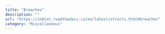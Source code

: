 ```yaml
---
title: "Breaches"
description: ""
url: "https://sn0int.readthedocs.io/en/latest/structs.html#breaches"
category: "Miscellaneous"
---
```

